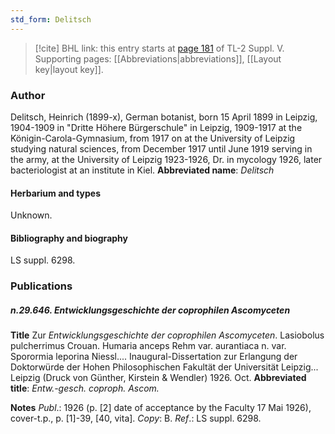 ```yaml
---
std_form: Delitsch
---
```


> [!cite] BHL link: this entry starts at [page 181](https://www.biodiversitylibrary.org/page/33259227) of TL-2 Suppl. V.
> Supporting pages: [[Abbreviations|abbreviations]], [[Layout key|layout key]].

### Author

Delitsch, Heinrich (1899-x), German botanist, born 15 April 1899 in Leipzig, 1904-1909 in "Dritte Höhere Bürgerschule" in Leipzig, 1909-1917 at the Königin-Carola-Gymnasium, from 1917 on at the University of Leipzig studying natural sciences, from December 1917 until June 1919 serving in the army, at the University of Leipzig 1923-1926, Dr. in mycology 1926, later bacteriologist at an institute in Kiel. 
**Abbreviated name**: *Delitsch*

#### Herbarium and types

Unknown.

#### Bibliography and biography

LS suppl. 6298.

### Publications

##### n.29.646. Entwicklungsgeschichte der coprophilen Ascomyceten

**Title**
Zur *Entwicklungsgeschichte der coprophilen Ascomyceten*. Lasiobolus pulcherrimus Crouan. Humaria anceps Rehm var. aurantiaca n. var. Sporormia leporina Niessl.... Inaugural-Dissertation zur Erlangung der Doktorwürde der Hohen Philosophischen Fakultät der Universität Leipzig... Leipzig (Druck von Günther, Kirstein & Wendler) 1926. Oct.
**Abbreviated title**: *Entw.-gesch. coproph. Ascom.*

**Notes**
*Publ*.: 1926 (p. \[2\] date of acceptance by the Faculty 17 Mai 1926), cover-t.p., p. \[1\]-39, \[40, vita\]. *Copy*: B.
*Ref*.: LS suppl. 6298.

